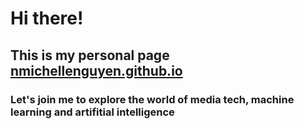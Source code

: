 # Hi there!
## This is my personal page [nmichellenguyen.github.io](nmichellenguyen.github.io)
### Let's join me to explore the world of media tech, machine learning and artifitial intelligence


